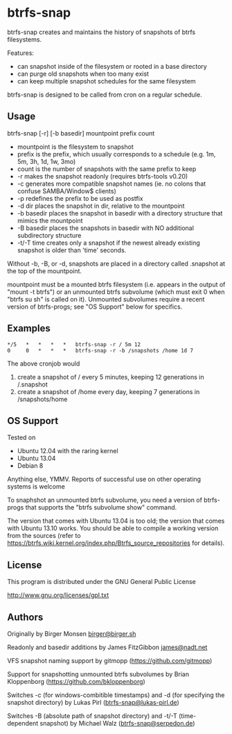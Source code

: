 btrfs-snap
==========

btrfs-snap creates and maintains the history of snapshots of btrfs filesystems.

Features:

* can snapshot inside of the filesystem or rooted in a base directory
* can purge old snapshots when too many exist
* can keep multiple snapshot schedules for the same filesystem

btrfs-snap is designed to be called from cron on a regular schedule.

Usage
-----

btrfs-snap [-r] [-b basedir] mountpoint prefix count

* mountpoint is the filesystem to snapshot
* prefix is the prefix, which usually corresponds to a schedule (e.g. 1m, 5m, 3h, 1d, 1w, 3mo)
* count is the number of snapshots with the same prefix to keep
* -r makes the snapshot readonly (requires btrfs-tools v0.20)
* -c generates more compatible snapshot names
     (ie. no colons that confuse SAMBA/Window$ clients)
* -p redefines the prefix to be used as postfix
* -d dir places the snapshot in dir, relative to the mountpoint
* -b basedir places the snapshot in basedir with a directory structure that mimics the mountpoint
* -B basedir places the snapshots in basedir with NO additional subdirectory structure
* -t/-T time creates only a snapshot if the newest already existing snapshot is older than 'time' seconds.

Without -b, -B, or -d, snapshots are placed in a directory called .snapshot at the top of the mountpoint.

mountpoint must be a mounted btrfs filesystem (i.e. appears in the output of
"mount -t btrfs") or an unmounted btrfs subvolume (which must exit 0 when
"btrfs su sh" is called on it).  Unmounted subvolumes require a recent
version of btrfs-progs; see "OS Support" below for specifics.

Examples
--------

```cron
*/5   *   *   *   *   btrfs-snap -r / 5m 12
0     0   *   *   *   btrfs-snap -r -b /snapshots /home 1d 7
```

The above cronjob would

1. create a snapshot of / every 5 minutes, keeping 12 generations in /.snapshot
1. create a snapshot of /home every day, keeping 7 generations in /snapshots/home

OS Support
----------

Tested on

* Ubuntu 12.04 with the raring kernel
* Ubuntu 13.04
* Debian 8

Anything else, YMMV.  Reports of successful use on other operating systems
is welcome

To snaphshot an unmounted btrfs subvolume, you need a version of btrfs-progs
that supports the "btrfs subvolume show" command.

The version that comes with Ubuntu 13.04 is too old; the version that comes
with Ubuntu 13.10 works.  You should be able to compile a working version
from the sources (refer to
https://btrfs.wiki.kernel.org/index.php/Btrfs_source_repositories for
details).

License
-------

This program is distributed under the GNU General Public License

http://www.gnu.org/licenses/gpl.txt

Authors
-------

Originally by Birger Monsen <birger@birger.sh>

Readonly and basedir additions by James FitzGibbon <james@nadt.net>

VFS snapshot naming support by gitmopp (https://github.com/gitmopp)

Support for snapshotting unmounted btrfs subvolumes by Brian Kloppenborg (https://github.com/bkloppenborg)

Switches -c (for windows-combitible timestamps) and -d (for specifying the snapshot directory) by Lukas Pirl (btrfs-snap@lukas-pirl.de)

Switches -B (absolute path of snapshot directory) and -t/-T (time-dependent snapshot) by Michael Walz (btrfs-snap@serpedon.de)


